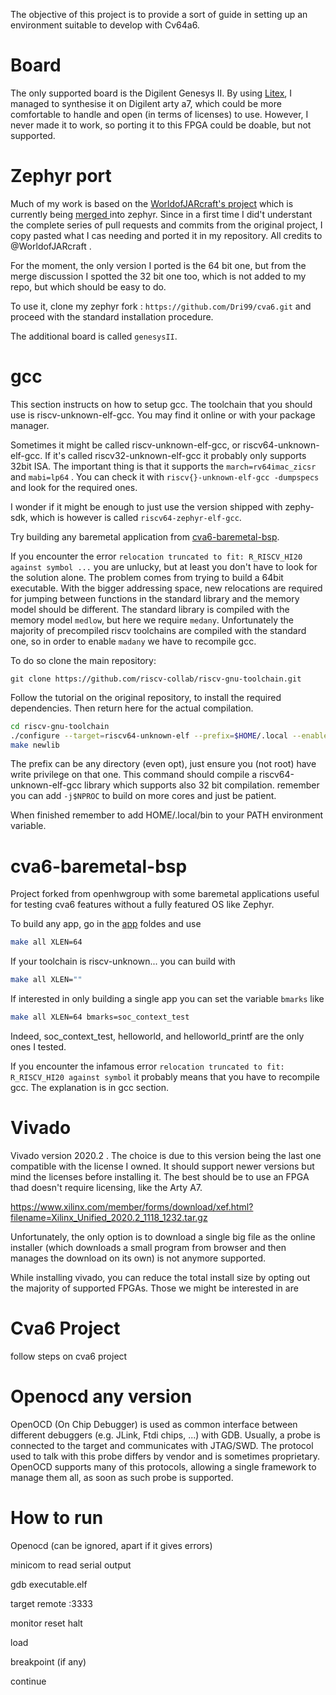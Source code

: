 The objective of this project is to provide a sort of guide in setting up an environment suitable to develop with Cv64a6.

# Board
The only supported board is the Digilent Genesys II. By using [Litex](), I managed to synthesise it on Digilent arty a7, which could be more comfortable to handle and open (in terms of licenses) to use. However, I never made it to work, so porting it to this FPGA could be doable, but not supported.

# Zephyr port

Much of my work is based on the [WorldofJARcraft's project](https://github.com/WorldofJARcraft/zephyr.git) which is currently being [merged ](https://github.com/zephyrproject-rtos/zephyr/pull/77732) into zephyr. Since in a first time I did't understant the complete series of pull requests and commits from the original project, I copy pasted what I cas needing and ported it in my repository. All credits to @WorldofJARcraft .

For the moment, the only version I ported is the 64 bit one, but from the merge discussion I spotted the 32 bit one too, which is not added to my repo, but which should be easy to do.

To use it, clone my zephyr fork : ```https://github.com/Dri99/cva6.git``` and proceed with the standard installation procedure.

The additional board is called ```genesysII```.

# gcc

This section instructs on how to setup gcc. The toolchain that you should use is riscv-unknown-elf-gcc. You may find it online or with your package manager.

Sometimes it might be called riscv-unknown-elf-gcc, or riscv64-unknown-elf-gcc. If it's called riscv32-unknown-elf-gcc it probably only supports 32bit ISA. The important thing is that it supports the ```march=rv64imac_zicsr``` and ```mabi=lp64``` . You can check it with ```riscv{}-unknown-elf-gcc -dumpspecs``` and look for the required ones. 

I wonder if it might be enough to just use the version shipped with zephy-sdk, which is however is called ```riscv64-zephyr-elf-gcc```.

Try building any baremetal application from [cva6-baremetal-bsp](cva6-baremetal-bsp).

If you encounter the error ```relocation truncated to fit: R_RISCV_HI20 against symbol ...``` you are unlucky, but at least you don't have to look for the solution alone. The problem comes from trying to build a 64bit executable. With the bigger addressing space, new relocations are required for jumping between functions in the standard library and the memory model should be different. The standard library is compiled with the memory model ```medlow```, but here we require ```medany```. Unfortunately the majority of precompiled riscv toolchains are compiled with the standard one, so in order to enable ```madany``` we have to recompile gcc.

To do so clone the main repository:
```
git clone https://github.com/riscv-collab/riscv-gnu-toolchain.git
```
Follow the tutorial on the original repository, to install the required dependencies. Then return here for the actual compilation.

```bash
cd riscv-gnu-toolchain
./configure --target=riscv64-unknown-elf --prefix=$HOME/.local --enable-multilib --with-abi=lp64d --with-arch=rv64imafdc --with-cmodel=medany
make newlib
```
The prefix can be any directory (even opt), just ensure you (not root) have write privilege on that one.
This command should compile a riscv64-unknown-elf-gcc library which supports also 32 bit compilation.
remember you can add ```-j$NPROC``` to build on more cores and just be patient.

When finished remember to add HOME/.local/bin to your PATH environment variable.

# cva6-baremetal-bsp

Project forked from openhwgroup with some baremetal applications useful for testing cva6 features without a fully featured OS like Zephyr.

To build any app, go in the [app](cva6-baremetal-bsp/app) foldes and use

```bash
make all XLEN=64
```
If your toolchain is riscv-unknown... you can build with
```bash
make all XLEN=""
```
If interested in only building a single app you can set the variable ```bmarks``` like
```bash
make all XLEN=64 bmarks=soc_context_test
```
Indeed, soc_context_test, helloworld, and helloworld_printf are the only ones I tested.

If you encounter the infamous error ```relocation truncated to fit: R_RISCV_HI20 against symbol``` it probably means that you have to recompile gcc. The explanation is in gcc section.

# Vivado

Vivado version 2020.2 . The choice is due to this version being the last one compatible with the license I owned. It should support newer versions but mind the licenses before installing it. The best should be to use an FPGA thad doesn't require licensing, like the Arty A7.

https://www.xilinx.com/member/forms/download/xef.html?filename=Xilinx_Unified_2020.2_1118_1232.tar.gz

Unfortunately, the only option is to download a single big file as the online installer (which downloads a small program from browser and then manages the download on its own) is not anymore supported.

While installing vivado, you can reduce the total install size by opting out the majority of supported FPGAs. Those we might be interested in are 

# Cva6 Project

follow steps on cva6 project

# Openocd any version

OpenOCD (On Chip Debugger) is used as common interface between different debuggers (e.g. JLink, Ftdi chips, ...) with GDB. Usually, a probe is connected to the target and communicates with JTAG/SWD. The protocol used to talk with this probe differs by vendor and is sometimes proprietary. OpenOCD supports many of this protocols, allowing a single framework to manage them all, as soon as such probe is supported.


# How to run

Openocd (can be ignored, apart if it gives errors)

minicom to read serial output

gdb executable.elf

target remote :3333

monitor reset halt

load

breakpoint (if any)

continue


